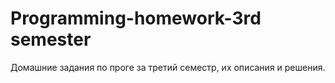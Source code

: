 # Programming-homework-3rd semester
Домашние задания по проге за третий семестр, их описания и решения.
